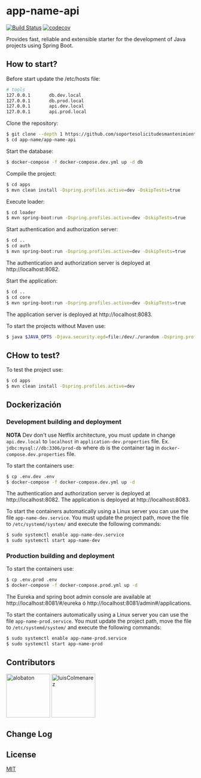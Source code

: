 # app-name-api

[![Build Status](https://travis-ci.org/alobaton/spring-boot-seed.svg?branch=master)](https://travis-ci.org/alobaton/spring-boot-seed)
[![codecov](https://codecov.io/gh/alobaton/spring-boot-seed/branch/master/graph/badge.svg)](https://codecov.io/gh/alobaton/spring-boot-seed)

Provides fast, reliable and extensible starter for the development of Java projects using Spring Boot.

## How to start?

Before start update the /etc/hosts file:

```bash
# tools
127.0.0.1       db.dev.local
127.0.0.1       db.prod.local
127.0.0.1       api.dev.local
127.0.0.1       api.prod.local
```
Clone the repository:
```bash
$ git clone --depth 1 https://github.com/soportesolicitudesmantenimiento/app-name.git
$ cd app-name/app-name-api
```

Start the database:
```bash
$ docker-compose -f docker-compose.dev.yml up -d db
```

Compile the project:
```bash
$ cd apps
$ mvn clean install -Dspring.profiles.active=dev -DskipTests=true
```

Execute loader:
```bash
$ cd loader
$ mvn spring-boot:run -Dspring.profiles.active=dev -DskipTests=true
```

Start authentication and authorization server:
```bash
$ cd ..
$ cd auth
$ mvn spring-boot:run -Dspring.profiles.active=dev -DskipTests=true
```
The authentication and authorization server is deployed at http://localhost:8082.

Start the application:
```bash
$ cd ..
$ cd core
$ mvn spring-boot:run -Dspring.profiles.active=dev -DskipTests=true
```
The application server is deployed at http://localhost:8083.

To start the projects without Maven use:
```bash
$ java $JAVA_OPTS -Djava.security.egd=file:/dev/./urandom -Dspring.profiles.active=dev -DskipTests=true -jar /app.jar
```

## CHow to test?

To test the project use:
```bash
$ cd apps
$ mvn clean install -Dspring.profiles.active=dev
```

## Dockerización


### Development building and deployment

__NOTA__ Dev don't use Netflix architecture, you must update in change `api.dev.local` to `localhost` in `application-dev.properties` file. Ex. `jdbc:mysql://db:3306/prod-db` where `db` is the container tag in `docker-compose.dev.properties` file.

To start the containers use:
```bash
$ cp .env.dev .env
$ docker-compose -f docker-compose.dev.yml up -d
```

The authentication and authorization server is deployed at http://localhost:8082. The application is deployed at http://localhost:8083.

To start the containers automatically using a Linux server you can use the file `app-name-dev.service`. You must update the project path, move the file to `/etc/systemd/system/` and execute the following commands:
```bash
$ sudo systemctl enable app-name-dev.service
$ sudo systemctl start app-name-dev
```

### Production building and deployment

To start the containers use:
```bash
$ cp .env.prod .env
$ docker-compose -f docker-compose.prod.yml up -d
```

The Eureka and spring boot admin console are available at http://localhost:8081/#/eureka ó http://localhost:8081/admin#/applications.

To start the containers automatically using a Linux server you can use the file `app-name-prod.service`. You must update the project path, move the file to `/etc/systemd/system/` and execute the following commands:
```bash
$ sudo systemctl enable app-name-prod.service
$ sudo systemctl start app-name-prod
```

## Contributors

[<img alt="alobaton" src="https://avatars1.githubusercontent.com/u/9356067?s=460&v=4" width="117">](https://github.com/alobaton)
[<img alt="luisColmenarez" src="https://avatars0.githubusercontent.com/u/16671391?s=400&v=4" width="117">](https://github.com/LuisColmenarez)

## Change Log

## License

[MIT](https://github.com/alobaton/sprin-boot-seed/blob/master/LICENSE)
